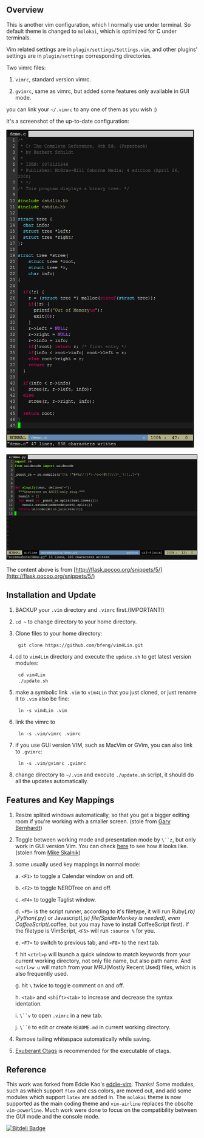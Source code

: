 ## Overview
This is another vim configuration, which I normally use under terminal. So default theme is changed to `molokai`, which is optimized for C under terminals.

Vim related settings are in `plugin/settings/Settings.vim`, and other plugins' settings are in `plugin/settings` corresponding directories.

Two vimrc files:

1. `vimrc`, standard version vimrc.

2. `gvimrc`, same as vimrc, but added some features only available in GUI mode.

you can link your `~/.vimrc` to any one of them as you wish :)

It's a screenshot of the up-to-date configuration:

![image](https://github.com/bfeng/vim4Lin/blob/master/screenshots/Screenshot-c.png?raw=true)

![image](https://github.com/bfeng/vim4Lin/blob/master/screenshots/Screenshot-python.png?raw=true)

The content above is from [http://flask.pocoo.org/snippets/5/](http://flask.pocoo.org/snippets/5/)

## Installation and Update

1. BACKUP your `.vim` directory and `.vimrc` first.(IMPORTANT!)

2. `cd ~` to change directory to your home directory.

3. Clone files to your home directory:

        git clone https://github.com/bfeng/vim4Lin.git

4. cd to `vim4Lin` directory and execute the `update.sh` to get latest version modules:

        cd vim4Lin
        ./update.sh

5. make a symbolic link `.vim` to `vim4Lin` that you just cloned, or just rename it to `.vim` also be fine:

        ln -s vim4Lin .vim

6. link the vimrc to

        ln -s .vim/vimrc .vimrc

7. if you use GUI version VIM, such as MacVim or GVim, you can also link to `.gvimrc`:

        ln -s .vim/gvimrc .gvimrc

8. change directory to `~/.vim` and execute `./update.sh` script, it should do all the updates automatically.

## Features and Key Mappings

1. Resize splited windows automatically, so that you  get a bigger editing room if you're working with a smaller screen. (stole from [Gary Bernhardt](https://github.com/garybernhardt))

2. Toggle between working mode and presentation mode by `\``z`, but only work in GUI version Vim. You can check [here](http://blog.eddie.com.tw/2012/03/14/switch-to-presentation-mode/) to see how it looks like. (stolen from [Mike Skalnik](https://github.com/skalnik))

3. some usually used key mappings in normal mode:

    a. `<F1>` to toggle a Calendar window on and off.

    b. `<F2>` to toggle NERDTree on and off.

    c. `<F4>` to toggle Taglist window.

    d. `<F5>` is the script runner, according to it's filetype, it will run Ruby(*.rb) ,Python(*.py) or Javascript(*.js) file(SpiderMonkey is needed), even CoffeeScript(*.coffee, but you may have to install CoffeeScript first). If the filetype is VimScript, `<F5>` will run `:source %` for you.

    e. `<F7>` to switch to previous tab, and `<F8>` to the next tab.

    f. hit `<ctrl>p` will launch a quick window to match keywords from your current working directory, not only file name, but also path name. And `<ctrl>w u` will match from your MRU(Mostly Recent Used) files, which is also frequently used.

    g. hit `\` twice to toggle comment on and off.

    h. `<tab>` and `<shift><tab>` to increase and decrease the syntax identation.

    i. `\``v` to open `.vimrc` in a new tab.

    j. `\``0` to edit or create `README.md` in current working directory.

4. Remove tailing whitespace automatically while saving.
5. [Exuberant Ctags](http://ctags.sourceforge.net/) is recommended for the executable of ctags.

## Reference
This work was forked from Eddie Kao's [eddie-vim](https://github.com/kaochenlong/eddie-vim). Thanks!
Some modules, such as which support `flex` and css colors, are moved out, and add some modules which support `latex` are added in.
The `molokai` theme is now supported as the main coding theme and `vim-airline` replaces the obsolte `vim-powerline`. Much work were done to focus on the compatibility between the GUI mode and the console mode.

[![Bitdeli Badge](https://d2weczhvl823v0.cloudfront.net/bfeng/vim4lin/trend.png)](https://bitdeli.com/free "Bitdeli Badge")
